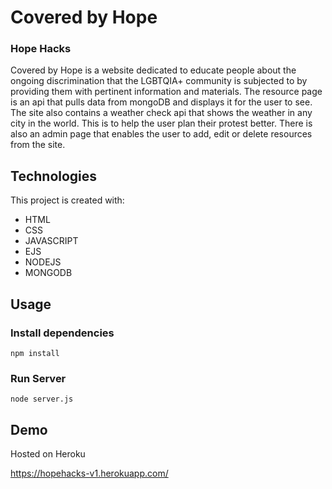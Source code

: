 # Covered by Hope
### Hope Hacks

Covered by Hope is a website dedicated to educate people about the ongoing discrimination that the LGBTQIA+ community is subjected to by providing them with pertinent information and materials. The resource page is an api that pulls data from mongoDB and displays it for the user to see. The site also contains a weather check api that shows the weather in any city in the world. This is to help the user plan their protest better. There is also an admin page that enables the user to add, edit or delete resources from the site.

## Technologies

This project is created with:
* HTML
* CSS
* JAVASCRIPT
* EJS
* NODEJS
* MONGODB


## Usage

### Install dependencies

```
npm install
```

### Run Server

```
node server.js
```

## Demo

Hosted on Heroku

https://hopehacks-v1.herokuapp.com/

